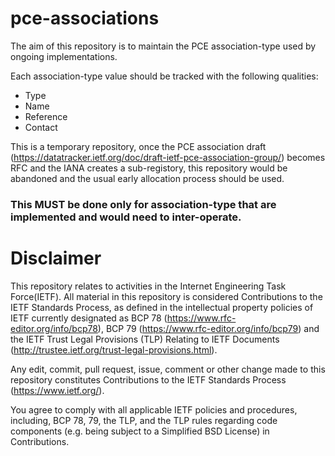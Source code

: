 # pce-associations

The aim of this repository is to maintain the PCE association-type used by ongoing implementations. 

 Each association-type value should be tracked with the following qualities:

   - Type
   - Name
   - Reference
   - Contact
   
This is a temporary repository, once the PCE association draft (https://datatracker.ietf.org/doc/draft-ietf-pce-association-group/) becomes RFC and the IANA creates a sub-registory, this repository would be abandoned and the usual early allocation process should be used. 

### This MUST be done only for association-type that are implemented and would need to inter-operate. 

# Disclaimer 
This repository relates to activities in the Internet Engineering Task Force(IETF). All material in this repository is considered Contributions to the IETF Standards Process, as defined in the intellectual property policies of IETF currently designated as BCP 78 (https://www.rfc-editor.org/info/bcp78), BCP 79 (https://www.rfc-editor.org/info/bcp79) and the IETF Trust Legal Provisions (TLP) Relating to IETF Documents (http://trustee.ietf.org/trust-legal-provisions.html).

Any edit, commit, pull request, issue, comment or other change made to this repository constitutes Contributions to the IETF Standards Process (https://www.ietf.org/).

You agree to comply with all applicable IETF policies and procedures, including, BCP 78, 79, the TLP, and the TLP rules regarding code components (e.g. being subject to a Simplified BSD License) in Contributions.

